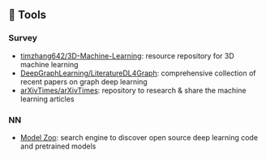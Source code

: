 ## 🔨 Tools
### Survey
- [timzhang642/3D-Machine-Learning](https://github.com/timzhang642/3D-Machine-Learning): resource repository for 3D machine learning
- [DeepGraphLearning/LiteratureDL4Graph](https://github.com/DeepGraphLearning/LiteratureDL4Graph): comprehensive collection of recent papers on graph deep learning
- [arXivTimes/arXivTimes](https://github.com/arXivTimes/arXivTimes): repository to research & share the machine learning articles


### NN
- [Model Zoo](https://modelzoo.co/): search engine to discover open source deep learning code and pretrained models
